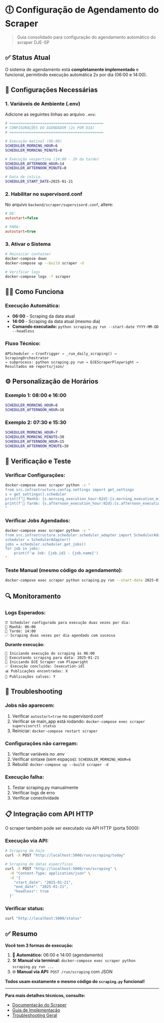 # 🕕 Configuração de Agendamento do Scraper

> Guia consolidado para configuração do agendamento automático do scraper DJE-SP

## ✅ **Status Atual**

O sistema de agendamento está **completamente implementado** e funcional, permitindo execução automática 2x por dia (06:00 e 14:00).

## 🎯 **Configurações Necessárias**

### **1. Variáveis de Ambiente (.env)**

Adicione as seguintes linhas ao arquivo `.env`:

```bash
# ===========================================
# CONFIGURAÇÕES DO AGENDADOR (2x POR DIA)
# ===========================================

# Execução matinal (06:00)
SCHEDULER_MORNING_HOUR=6
SCHEDULER_MORNING_MINUTE=0

# Execução vespertina (14:00 - 2h da tarde)  
SCHEDULER_AFTERNOON_HOUR=14
SCHEDULER_AFTERNOON_MINUTE=0

# Data de início
SCHEDULER_START_DATE=2025-01-21
```

### **2. Habilitar no supervisord.conf**

No arquivo `backend/scraper/supervisord.conf`, altere:

```ini
# DE:
autostart=false

# PARA:
autostart=true
```

### **3. Ativar o Sistema**

```bash
# Reiniciar container
docker-compose down
docker-compose up --build scraper -d

# Verificar logs
docker-compose logs -f scraper
```

## 🌅🌇 **Como Funciona**

### **Execução Automática:**

- **06:00** - Scraping da data atual
- **14:00** - Scraping da data atual (mesmo dia)
- **Comando executado:** `python scraping.py run --start-date YYYY-MM-DD --headless`

### **Fluxo Técnico:**

```
APScheduler → CronTrigger → _run_daily_scraping() → ScrapingOrchestrator 
→ subprocess: python scraping.py run → DJEScraperPlaywright → Resultados em reports/json/
```

## ⚙️ **Personalização de Horários**

### **Exemplo 1: 08:00 e 16:00**

```bash
SCHEDULER_MORNING_HOUR=8
SCHEDULER_AFTERNOON_HOUR=16
```

### **Exemplo 2: 07:30 e 15:30**

```bash
SCHEDULER_MORNING_HOUR=7
SCHEDULER_MORNING_MINUTE=30
SCHEDULER_AFTERNOON_HOUR=15
SCHEDULER_AFTERNOON_MINUTE=30
```

## 🧪 **Verificação e Teste**

### **Verificar Configurações:**

```bash
docker-compose exec scraper python -c "
from src.infrastructure.config.settings import get_settings
s = get_settings().scheduler
print(f'🌅 Manhã: {s.morning_execution_hour:02d}:{s.morning_execution_minute:02d}')
print(f'🌇 Tarde: {s.afternoon_execution_hour:02d}:{s.afternoon_execution_minute:02d}')
"
```

### **Verificar Jobs Agendados:**

```bash
docker-compose exec scraper python -c "
from src.infrastructure.scheduler.scheduler_adapter import SchedulerAdapter
scheduler = SchedulerAdapter()
jobs = scheduler.scheduler.get_jobs()
for job in jobs:
    print(f'📊 Job: {job.id} - {job.name}')
"
```

### **Teste Manual (mesmo código do agendamento):**

```bash
docker-compose exec scraper python scraping.py run --start-date 2025-01-21 --end-date 2025-01-21 --headless
```

## 🔍 **Monitoramento**

### **Logs Esperados:**

```
⏰ Scheduler configurado para execução duas vezes por dia:
🌅 Manhã: 06:00  
🌇 Tarde: 14:00
✅ Scraping duas vezes por dia agendado com sucesso
```

**Durante execução:**

```
🔄 Iniciando execução do scraping às 06:00
📅 Executando scraping para data: 2025-01-21
🚀 Iniciando DJE Scraper com Playwright
✅ Execução concluída: [execution-id]
📊 Publicações encontradas: X
💾 Publicações salvas: Y
```

## 🚨 **Troubleshooting**

### **Jobs não aparecem:**

1. Verificar `autostart=true` no supervisord.conf
2. Verificar se main_app está rodando: `docker-compose exec scraper supervisorctl status`
3. Reiniciar: `docker-compose restart scraper`

### **Configurações não carregam:**

1. Verificar variáveis no .env
2. Verificar sintaxe (sem espaços): `SCHEDULER_MORNING_HOUR=6`
3. Rebuild: `docker-compose up --build scraper -d`

### **Execução falha:**

1. Testar scraping.py manualmente
2. Verificar logs de erro
3. Verificar conectividade

## 📋 **Integração com API HTTP**

O scraper também pode ser executado via API HTTP (porta 5000):

### **Execução via API:**

```bash
# Scraping de hoje
curl -X POST "http://localhost:5000/run/scraping/today"

# Scraping de datas específicas
curl -X POST "http://localhost:5000/run/scraping" \
  -H "Content-Type: application/json" \
  -d '{
    "start_date": "2025-01-21",
    "end_date": "2025-01-21",
    "headless": true
  }'
```

### **Verificar status:**

```bash
curl "http://localhost:5000/status"
```

## ✅ **Resumo**

**Você tem 3 formas de execução:**

1. 🤖 **Automático:** 06:00 e 14:00 (agendamento)
2. 🛠️ **Manual via terminal:** `docker-compose exec scraper python scraping.py run ...`
3. 🌐 **Manual via API:** `POST /run/scraping` com JSON

**Todos usam exatamente o mesmo código do `scraping.py` funcional!**

---

**Para mais detalhes técnicos, consulte:**

- [Documentação do Scraper](./README.md)
- [Guia de Implementação](./IMPLEMENTATION-GUIDE.md)
- [Troubleshooting Geral](../TROUBLESHOOTING.md)
